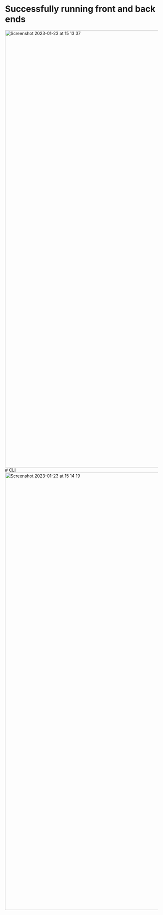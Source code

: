 # Successfully running front and back ends
<img width="1440" alt="Screenshot 2023-01-23 at 15 13 37" src="https://user-images.githubusercontent.com/116156151/214076102-3287fbd1-f467-4c0c-b171-55858225ef87.png">
# CLI
<img width="1440" alt="Screenshot 2023-01-23 at 15 14 19" src="https://user-images.githubusercontent.com/116156151/214076215-5870dfd0-c1bd-4557-8424-ecf5435494e2.png">
